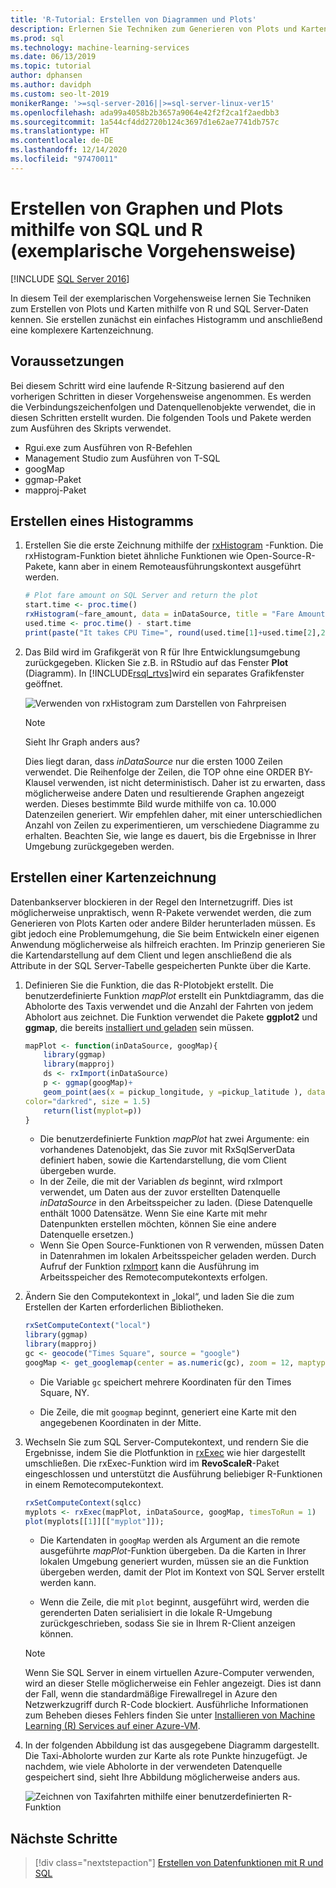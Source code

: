 ```yaml
---
title: 'R-Tutorial: Erstellen von Diagrammen und Plots'
description: Erlernen Sie Techniken zum Generieren von Plots und Karten mithilfe der Programmiersprache R mit SQL Server-Daten. Erstellen Sie ein einfaches Histogramm und anschließend einen komplexerer Kartenplot.
ms.prod: sql
ms.technology: machine-learning-services
ms.date: 06/13/2019
ms.topic: tutorial
author: dphansen
ms.author: davidph
ms.custom: seo-lt-2019
monikerRange: '>=sql-server-2016||>=sql-server-linux-ver15'
ms.openlocfilehash: ada99a4058b2b3657a9064e42f2f2ca1f2aedbb3
ms.sourcegitcommit: 1a544cf4dd2720b124c3697d1e62ae7741db757c
ms.translationtype: HT
ms.contentlocale: de-DE
ms.lasthandoff: 12/14/2020
ms.locfileid: "97470011"
---
```

# <a name="create-graphs-and-plots-using-sql-and-r-walkthrough"></a>Erstellen von Graphen und Plots mithilfe von SQL und R (exemplarische Vorgehensweise)
[!INCLUDE [SQL Server 2016](../../includes/applies-to-version/sqlserver2016.md)]

In diesem Teil der exemplarischen Vorgehensweise lernen Sie Techniken zum Erstellen von Plots und Karten mithilfe von R und SQL Server-Daten kennen. Sie erstellen zunächst ein einfaches Histogramm und anschließend eine komplexere Kartenzeichnung.

## <a name="prerequisites"></a>Voraussetzungen

Bei diesem Schritt wird eine laufende R-Sitzung basierend auf den vorherigen Schritten in dieser Vorgehensweise angenommen. Es werden die Verbindungszeichenfolgen und Datenquellenobjekte verwendet, die in diesen Schritten erstellt wurden. Die folgenden Tools und Pakete werden zum Ausführen des Skripts verwendet.

+ Rgui.exe zum Ausführen von R-Befehlen
+ Management Studio zum Ausführen von T-SQL
+ googMap
+ ggmap-Paket
+ mapproj-Paket

## <a name="create-a-histogram"></a>Erstellen eines Histogramms

1. Erstellen Sie die erste Zeichnung mithilfe der [rxHistogram](/r-server/r-reference/revoscaler/rxdatasource) -Funktion.  Die rxHistogram-Funktion bietet ähnliche Funktionen wie Open-Source-R-Pakete, kann aber in einem Remoteausführungskontext ausgeführt werden.

    ```R
    # Plot fare amount on SQL Server and return the plot
    start.time <- proc.time()
    rxHistogram(~fare_amount, data = inDataSource, title = "Fare Amount Histogram")
    used.time <- proc.time() - start.time
    print(paste("It takes CPU Time=", round(used.time[1]+used.time[2],2), " seconds, Elapsed Time=", round(used.time[3],2), " seconds to generate plot.", sep=""))
    ```

2. Das Bild wird im Grafikgerät von R für Ihre Entwicklungsumgebung zurückgegeben.  Klicken Sie z.B. in RStudio auf das Fenster **Plot** (Diagramm).  In [!INCLUDE[rsql_rtvs](../../includes/rsql-rtvs-md.md)]wird ein separates Grafikfenster geöffnet.

    ![Verwenden von rxHistogram zum Darstellen von Fahrpreisen](media/rsql-e2e-rxhistogramresult.png "Verwenden von rxHistogram zum Darstellen von Fahrpreisen")

    > [!NOTE]
    > Sieht Ihr Graph anders aus?
    >  
    > Dies liegt daran, dass _inDataSource_ nur die ersten 1000 Zeilen verwendet. Die Reihenfolge der Zeilen, die TOP ohne eine ORDER BY-Klausel verwenden, ist nicht deterministisch. Daher ist zu erwarten, dass möglicherweise andere Daten und resultierende Graphen angezeigt werden.
    > Dieses bestimmte Bild wurde mithilfe von ca. 10.000 Datenzeilen generiert. Wir empfehlen daher, mit einer unterschiedlichen Anzahl von Zeilen zu experimentieren, um verschiedene Diagramme zu erhalten. Beachten Sie, wie lange es dauert, bis die Ergebnisse in Ihrer Umgebung zurückgegeben werden.

## <a name="create-a-map-plot"></a>Erstellen einer Kartenzeichnung

Datenbankserver blockieren in der Regel den Internetzugriff. Dies ist möglicherweise unpraktisch, wenn R-Pakete verwendet werden, die zum Generieren von Plots Karten oder andere Bilder herunterladen müssen. Es gibt jedoch eine Problemumgehung, die Sie beim Entwickeln einer eigenen Anwendung möglicherweise als hilfreich erachten. Im Prinzip generieren Sie die Kartendarstellung auf dem Client und legen anschließend die als Attribute in der SQL Server-Tabelle gespeicherten Punkte über die Karte.

1. Definieren Sie die Funktion, die das R-Plotobjekt erstellt. Die benutzerdefinierte Funktion *mapPlot* erstellt ein Punktdiagramm, das die Abholorte des Taxis verwendet und die Anzahl der Fahrten von jedem Abholort aus zeichnet. Die Funktion verwendet die Pakete **ggplot2** und **ggmap**, die bereits [installiert und geladen](walkthrough-data-science-end-to-end-walkthrough.md#add-packages) sein müssen.

    ```R
    mapPlot <- function(inDataSource, googMap){
        library(ggmap)
        library(mapproj)
        ds <- rxImport(inDataSource)
        p <- ggmap(googMap)+
        geom_point(aes(x = pickup_longitude, y =pickup_latitude ), data=ds, alpha =.5,
    color="darkred", size = 1.5)
        return(list(myplot=p))
    }
    ```

    + Die benutzerdefinierte Funktion *mapPlot* hat zwei Argumente: ein vorhandenes Datenobjekt, das Sie zuvor mit RxSqlServerData definiert haben, sowie die Kartendarstellung, die vom Client übergeben wurde.
    + In der Zeile, die mit der Variablen *ds* beginnt, wird rxImport verwendet, um Daten aus der zuvor erstellten Datenquelle *inDataSource* in den Arbeitsspeicher zu laden. (Diese Datenquelle enthält 1000 Datensätze. Wenn Sie eine Karte mit mehr Datenpunkten erstellen möchten, können Sie eine andere Datenquelle ersetzen.)
    + Wenn Sie Open Source-Funktionen von R verwenden, müssen Daten in Datenrahmen im lokalen Arbeitsspeicher geladen werden. Durch Aufruf der Funktion [rxImport](/r-server/r-reference/revoscaler/rximport) kann die Ausführung im Arbeitsspeicher des Remotecomputekontexts erfolgen.

2. Ändern Sie den Computekontext in „lokal“, und laden Sie die zum Erstellen der Karten erforderlichen Bibliotheken.

    ```R
    rxSetComputeContext("local")
    library(ggmap)
    library(mapproj)
    gc <- geocode("Times Square", source = "google")
    googMap <- get_googlemap(center = as.numeric(gc), zoom = 12, maptype = 'roadmap', color = 'color');
    ```

    + Die Variable `gc` speichert mehrere Koordinaten für den Times Square, NY.

    + Die Zeile, die mit `googmap` beginnt, generiert eine Karte mit den angegebenen Koordinaten in der Mitte.

3. Wechseln Sie zum SQL Server-Computekontext, und rendern Sie die Ergebnisse, indem Sie die Plotfunktion in [rxExec](/r-server/r-reference/revoscaler/rxexec) wie hier dargestellt umschließen. Die rxExec-Funktion wird im **RevoScaleR**-Paket eingeschlossen und unterstützt die Ausführung beliebiger R-Funktionen in einem Remotecomputekontext.

    ```R
    rxSetComputeContext(sqlcc)
    myplots <- rxExec(mapPlot, inDataSource, googMap, timesToRun = 1)
    plot(myplots[[1]][["myplot"]]);
    ````

    + Die Kartendaten in `googMap` werden als Argument an die remote ausgeführte *mapPlot*-Funktion übergeben. Da die Karten in Ihrer lokalen Umgebung generiert wurden, müssen sie an die Funktion übergeben werden, damit der Plot im Kontext von SQL Server erstellt werden kann.

    + Wenn die Zeile, die mit `plot` beginnt, ausgeführt wird, werden die gerenderten Daten serialisiert in die lokale R-Umgebung zurückgeschrieben, sodass Sie sie in Ihrem R-Client anzeigen können.

    > [!NOTE]
    > Wenn Sie SQL Server in einem virtuellen Azure-Computer verwenden, wird an dieser Stelle möglicherweise ein Fehler angezeigt. Dies ist dann der Fall, wenn die standardmäßige Firewallregel in Azure den Netzwerkzugriff durch R-Code blockiert. Ausführliche Informationen zum Beheben dieses Fehlers finden Sie unter [Installieren von Machine Learning (R) Services auf einer Azure-VM](../install/sql-machine-learning-azure-virtual-machine.md).

4. In der folgenden Abbildung ist das ausgegebene Diagramm dargestellt. Die Taxi-Abholorte wurden zur Karte als rote Punkte hinzugefügt. Je nachdem, wie viele Abholorte in der verwendeten Datenquelle gespeichert sind, sieht Ihre Abbildung möglicherweise anders aus.

    ![Zeichnen von Taxifahrten mithilfe einer benutzerdefinierten R-Funktion](media/rsql-e2e-mapplot.png "Zeichnen von Taxifahrten mithilfe einer benutzerdefinierten R-Funktion")

## <a name="next-steps"></a>Nächste Schritte

> [!div class="nextstepaction"]
> [Erstellen von Datenfunktionen mit R und SQL](walkthrough-create-data-features.md)